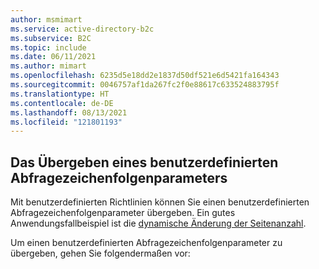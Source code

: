 ```yaml
---
author: msmimart
ms.service: active-directory-b2c
ms.subservice: B2C
ms.topic: include
ms.date: 06/11/2021
ms.author: mimart
ms.openlocfilehash: 6235d5e18dd2e1837d50df521e6d5421fa164343
ms.sourcegitcommit: 0046757af1da267fc2f0e88617c633524883795f
ms.translationtype: HT
ms.contentlocale: de-DE
ms.lasthandoff: 08/13/2021
ms.locfileid: "121801193"
---
```

## <a name="pass-a-custom-query-string-parameter"></a>Das Übergeben eines benutzerdefinierten Abfragezeichenfolgenparameters

Mit benutzerdefinierten Richtlinien können Sie einen benutzerdefinierten Abfragezeichenfolgenparameter übergeben. Ein gutes Anwendungsfallbeispiel ist die [dynamische Änderung der Seitenanzahl](../articles/active-directory-b2c/customize-ui-with-html.md?pivots=b2c-custom-policy#configure-dynamic-custom-page-content-uri).

Um einen benutzerdefinierten Abfragezeichenfolgenparameter zu übergeben, gehen Sie folgendermaßen vor: